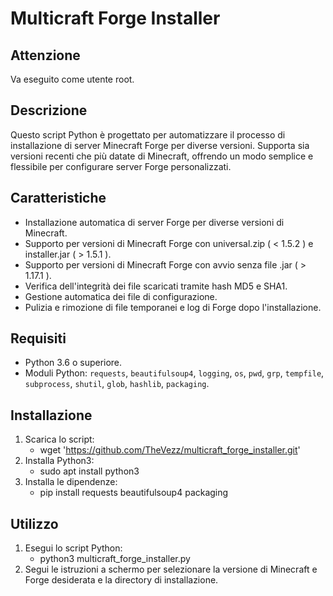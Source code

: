 # Multicraft Forge Installer

## Attenzione
Va eseguito come utente root.

## Descrizione
Questo script Python è progettato per automatizzare il processo di installazione di server Minecraft Forge per diverse versioni. Supporta sia versioni recenti che più datate di Minecraft, offrendo un modo semplice e flessibile per configurare server Forge personalizzati.

## Caratteristiche
- Installazione automatica di server Forge per diverse versioni di Minecraft.
- Supporto per versioni di Minecraft Forge con universal.zip ( < 1.5.2 ) e installer.jar ( > 1.5.1 ).
- Supporto per versioni di Minecraft Forge con avvio senza file .jar ( > 1.17.1 ).
- Verifica dell'integrità dei file scaricati tramite hash MD5 e SHA1.
- Gestione automatica dei file di configurazione.
- Pulizia e rimozione di file temporanei e log di Forge dopo l'installazione.

## Requisiti
- Python 3.6 o superiore.
- Moduli Python: `requests`, `beautifulsoup4`, `logging`, `os`, `pwd`, `grp`, `tempfile`, `subprocess`, `shutil`, `glob`, `hashlib`, `packaging`.

## Installazione
1. Scarica lo script:
   - wget 'https://github.com/TheVezz/multicraft_forge_installer.git'
2. Installa Python3:
   - sudo apt install python3
3. Installa le dipendenze:
   - pip install requests beautifulsoup4 packaging

## Utilizzo
1. Esegui lo script Python:
   - python3 multicraft_forge_installer.py
2. Segui le istruzioni a schermo per selezionare la versione di Minecraft e Forge desiderata e la directory di installazione.
